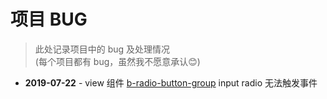 # 项目 BUG

> 此处记录项目中的 bug 及处理情况  
> (每个项目都有 bug，虽然我不愿意承认😊)

[b-radio-button-group]:             ../View/src/components/base/Bootstrap/Form/Radio/b-radio-button-group.vue

* **2019-07-22** - view 组件 [b-radio-button-group] input radio 无法触发事件